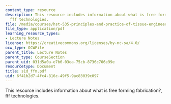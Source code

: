 ```yaml
---
content_type: resource
description: This resource includes information about what is free forming fabrication?,
  fff technologies.
file: /media/courses/hst-535-principles-and-practice-of-tissue-engineering-fall-2004/6f41b2d74fc4816c49f59ac83039c097_s1d_ffm.pdf
file_type: application/pdf
learning_resource_types:
- Lecture Notes
license: https://creativecommons.org/licenses/by-nc-sa/4.0/
ocw_type: OCWFile
parent_title: Lecture Notes
parent_type: CourseSection
parent_uid: 031d5a0a-e7b6-03ea-75cb-8736c706e99e
resourcetype: Document
title: s1d_ffm.pdf
uid: 6f41b2d7-4fc4-816c-49f5-9ac83039c097
---
```

This resource includes information about what is free forming fabrication?, fff technologies.